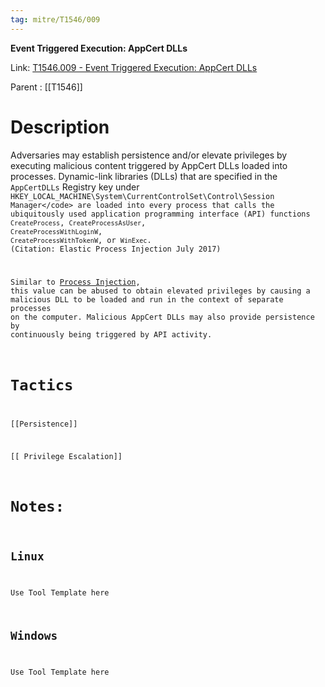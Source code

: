 ```yaml
---
tag: mitre/T1546/009
---
```


**Event Triggered Execution: AppCert DLLs**

Link: [T1546.009 - Event Triggered Execution: AppCert DLLs](https://attack.mitre.org/techniques/T1546/009)

Parent : [[T1546]]


# Description

Adversaries may establish persistence and/or elevate privileges by executing malicious content triggered by AppCert DLLs loaded into processes. Dynamic-link libraries (DLLs) that are specified in the <code>AppCertDLLs</code> Registry key under <code>HKEY_LOCAL_MACHINE\System\CurrentControlSet\Control\Session Manager\</code> are loaded into every process that calls the ubiquitously used application programming interface (API) functions <code>CreateProcess</code>, <code>CreateProcessAsUser</code>, <code>CreateProcessWithLoginW</code>, <code>CreateProcessWithTokenW</code>, or <code>WinExec</code>. (Citation: Elastic Process Injection July 2017)

Similar to [Process Injection](https://attack.mitre.org/techniques/T1055), this value can be abused to obtain elevated privileges by causing a malicious DLL to be loaded and run in the context of separate processes on the computer. Malicious AppCert DLLs may also provide persistence by continuously being triggered by API activity. 

# Tactics


[[Persistence]]

[[ Privilege Escalation]]


# Notes:

## Linux

Use Tool Template here

## Windows

Use Tool Template here